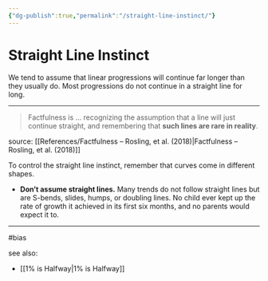 ```yaml
---
{"dg-publish":true,"permalink":"/straight-line-instinct/"}
---
```



# Straight Line Instinct

We tend to assume that linear progressions will continue far longer than they usually do. Most progressions do not continue in a straight line for long.

---

> Factfulness is … recognizing the assumption that a line will just continue straight, and remembering that **such lines are rare in reality**.

source: [[References/Factfulness – Rosling, et al. (2018)\|Factfulness – Rosling, et al. (2018)]]

To control the straight line instinct, remember that curves come in different shapes.

- **Don’t assume straight lines.** Many trends do not follow straight lines but are S-bends, slides, humps, or doubling lines. No child ever kept up the rate of growth it achieved in its first six months, and no parents would expect it to.

---
#bias 

see also:
- [[1% is Halfway\|1% is Halfway]]